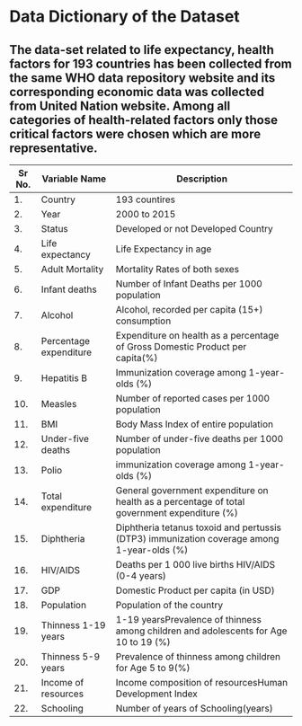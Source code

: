 # Data Dictionary of the Dataset
## The data-set related to life expectancy, health factors for 193 countries has been collected from the same WHO data repository website and its corresponding economic data was collected from United Nation website. Among all categories of health-related factors only those critical factors were chosen which are more representative.
|Sr No. |Variable Name            |Description                                                                                  |
|-------|-------------------------|---------------------------------------------------------------------------------------------|
|1.	    |Country                  |193 countires                                                                                |
|2.	    |Year                     |2000 to 2015                                                                                 |
|3.	    |Status                   |Developed or not Developed Country                                                           |
|4.	    |Life expectancy          |Life Expectancy in age                                                                       |
|5.	    |Adult Mortality          |Mortality Rates of both sexes                                                                |
|6.	    |Infant deaths            |Number of Infant Deaths per 1000 population                                                  |
|7.	    |Alcohol                  |Alcohol, recorded per capita (15+) consumption                                               |
|8.	    |Percentage expenditure   |Expenditure on health as a percentage of Gross Domestic Product per capita(%)                |
|9.	    |Hepatitis B              |Immunization coverage among 1-year-olds (%)                                                  |
|10.    |Measles                  |Number of reported cases per 1000 population                                                 |
|11.    |BMI                      |Body Mass Index of entire population                                                         |
|12.    |Under-five deaths        |Number of under-five deaths per 1000 population                                              |
|13.    |Polio                    |immunization coverage among 1-year-olds (%)                                                  |
|14.    |Total expenditure        |General government expenditure on health as a percentage of total government expenditure (%) |
|15.    |Diphtheria               |Diphtheria tetanus toxoid and pertussis (DTP3) immunization coverage among 1-year-olds (%)   |
|16.    |HIV/AIDS                 |Deaths per 1 000 live births HIV/AIDS (0-4 years)                                            |
|17.    |GDP                      |Domestic Product per capita (in USD)                                                         |
|18.    |Population               |Population of the country                                                                    |
|19.    |Thinness 1-19 years      |1-19 yearsPrevalence of thinness among children and adolescents for Age 10 to 19 (%)         |
|20.    |Thinness 5-9 years       |Prevalence of thinness among children for Age 5 to 9(%)                                      |
|21.    |Income of resources      |Income composition of resourcesHuman Development Index                                       |
|22.    |Schooling                |Number of years of Schooling(years)                                                          |
